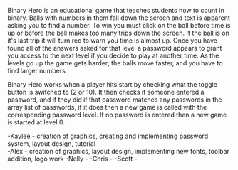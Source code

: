 Binary Hero is an educational game that teaches students how to count in binary.  Balls with numbers in them fall down the screen 
and text is apparent asking you to find a number.  To win you must click on the ball before time is up or before the ball makes 
too many trips down the screen.  If the ball is on it's last trip it will turn red to warn you time is almost up.  Once you have
found all of the answers asked for that level a password appears to grant you access to the next level if you decide to play 
at another time.  As the levels go up the game gets harder; the balls move faster, and you have to find larger numbers.  

Binary Hero works when a player hits start by checking what the toggle button is switched to (2 or 10).  It then checks if someone 
entered a password, and if they did if that password matches any passwords in the array list of passwords, if it does then a new 
game is called with the corresponding password level.  If no password is entered then a new game is started at level 0.   

-Kaylee - creation of graphics, creating and implementing password system, layout design, tutorial  
-Alex - creation of graphics, layout design, implementing new fonts, toolbar addition, logo work 
-Nelly - 
-Chris - 
-Scott -
